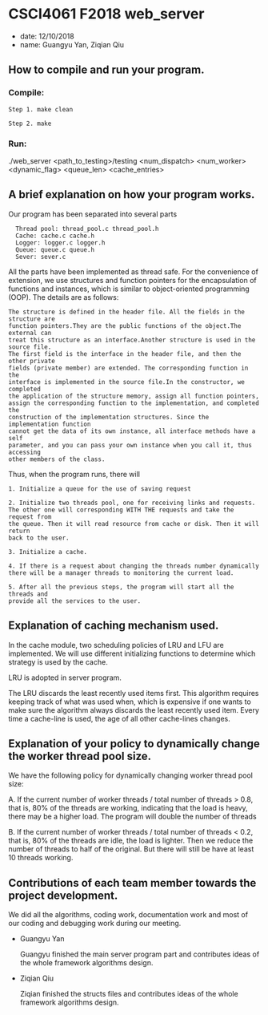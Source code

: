 # CSCI4061 F2018 web_server
* date: 12/10/2018
* name: Guangyu Yan,  Ziqian Qiu

## How to compile and run your program.

### Compile:

    Step 1. make clean

    Step 2. make

### Run:
./web_server <port> <path_to_testing>/testing <num_dispatch> <num_worker> <dynamic_flag> <queue_len> <cache_entries>


## A brief explanation on how your program works.

Our program has been separated into several parts

      Thread pool: thread_pool.c thread_pool.h
      Cache: cache.c cache.h
      Logger: logger.c logger.h
      Queue: queue.c queue.h
      Sever: sever.c

All the parts have been implemented as thread safe.
For the convenience of extension, we use structures and function pointers for
the encapsulation of functions and instances, which is similar to
object-oriented programming (OOP). The details are as follows:

    The structure is defined in the header file. All the fields in the structure are
    function pointers.They are the public functions of the object.The external can
    treat this structure as an interface.Another structure is used in the source file.
    The first field is the interface in the header file, and then the other private
    fields (private member) are extended. The corresponding function in the
    interface is implemented in the source file.In the constructor, we completed
    the application of the structure memory, assign all function pointers,
    assign the corresponding function to the implementation, and completed the
    construction of the implementation structures. Since the implementation function
    cannot get the data of its own instance, all interface methods have a self
    parameter, and you can pass your own instance when you call it, thus accessing
    other members of the class.

Thus, when the program runs, there will

    1. Initialize a queue for the use of saving request

    2. Initialize two threads pool, one for receiving links and requests.
    The other one will corresponding WITH THE requests and take the request from
    the queue. Then it will read resource from cache or disk. Then it will return
    back to the user.

    3. Initialize a cache.

    4. If there is a request about changing the threads number dynamically
    there will be a manager threads to monitoring the current load.

    5. After all the previous steps, the program will start all the threads and
    provide all the services to the user.



## Explanation of caching mechanism used.

In the cache module, two scheduling policies of LRU and LFU are implemented.
We will use different initializing functions to determine which strategy is used
by the cache.

LRU is adopted in server program.

The LRU discards the least recently used items first. This algorithm requires
keeping track of what was used when, which is expensive if one wants to make
sure the algorithm always discards the least recently used item.
Every time a cache-line is used, the age of all other cache-lines changes.



## Explanation of your policy to dynamically change the worker thread pool size.

We have the following policy for dynamically changing worker thread pool size:

A. If the current number of worker threads / total number of threads > 0.8,
that is, 80% of the threads are working, indicating that the load is heavy,
there may be a higher load. The program will double the number of threads

B. If the current number of worker threads / total number of threads < 0.2,
that is, 80% of the threads are idle, the load is lighter. Then we reduce the number
of threads to half of the original. But there will still be have at least 10
threads working.


## Contributions of each team member towards the project development.
We did all the algorithms, coding work, documentation work and
most of our coding and debugging work during our meeting.

* Guangyu Yan

    Guangyu finished the main server program part and contributes ideas of the whole framework algorithms design.

* Ziqian Qiu

    Ziqian finished the structs files and contributes ideas of the whole framework algorithms design.
